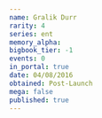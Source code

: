 ```yaml
---
name: Gralik Durr
rarity: 4
series: ent
memory_alpha:
bigbook_tier: -1
events: 0
in_portal: true
date: 04/08/2016
obtained: Post-Launch
mega: false
published: true
---
```



